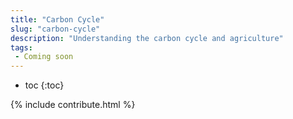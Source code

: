 ```yaml
---
title: "Carbon Cycle"
slug: "carbon-cycle"
description: "Understanding the carbon cycle and agriculture"
tags:
 - Coming soon
---
```


* toc
{:toc}

{% include contribute.html %}
